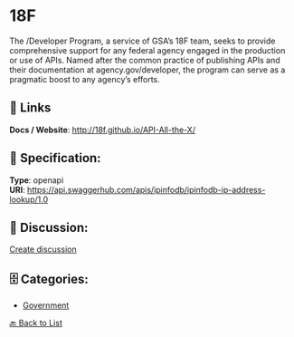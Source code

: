 # 18F


The /Developer Program, a service of GSA’s 18F team, seeks to provide comprehensive support for any federal agency engaged in the production or use of APIs. Named after the common practice of publishing APIs and their documentation at agency.gov/developer, the program can serve as a pragmatic boost to any agency’s efforts.

##  🔗 Links
**Docs / Website**: http://18f.github.io/API-All-the-X/

## 🧬 Specification:
**Type**: openapi  
**URI**: https://api.swaggerhub.com/apis/ipinfodb/ipinfodb-ip-address-lookup/1.0

## 💬 Discussion:
[Create discussion](https://github.com/apis-list/apis-list/discussions/new)

## 🗄️ Categories:
- [Government](https://github.com/apis-list/apis-list#government)




[🔙 Back to List](https://github.com/apis-list/apis-list)
